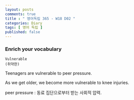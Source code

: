 ```yaml
---
layout: posts
comments: true
title : " 영어독립 365 - W18 D02 "
categories: Diary
tags: [ 영어 독립 ]
published: false
---
```


### Enrich your vocabulary

```
Vulnerable
(취약한)
```

Teenagers are vulnerable to peer pressure.

As we get older, we become more vulnerable to knee injuries.

peer pressure
 : 동료 집단으로부터 받는 사회적 압력.

